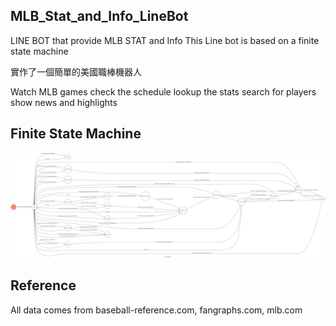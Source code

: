 ## MLB_Stat_and_Info_LineBot

LINE BOT that provide MLB STAT and Info
This Line bot is based on a finite state machine

實作了一個簡單的美國職棒機器人

Watch MLB games
check the schedule
lookup the stats
search for players
show news and highlights

## Finite State Machine
![fsm](./img/fsm.png)


## Reference
All data comes from baseball-reference.com, fangraphs.com, mlb.com
